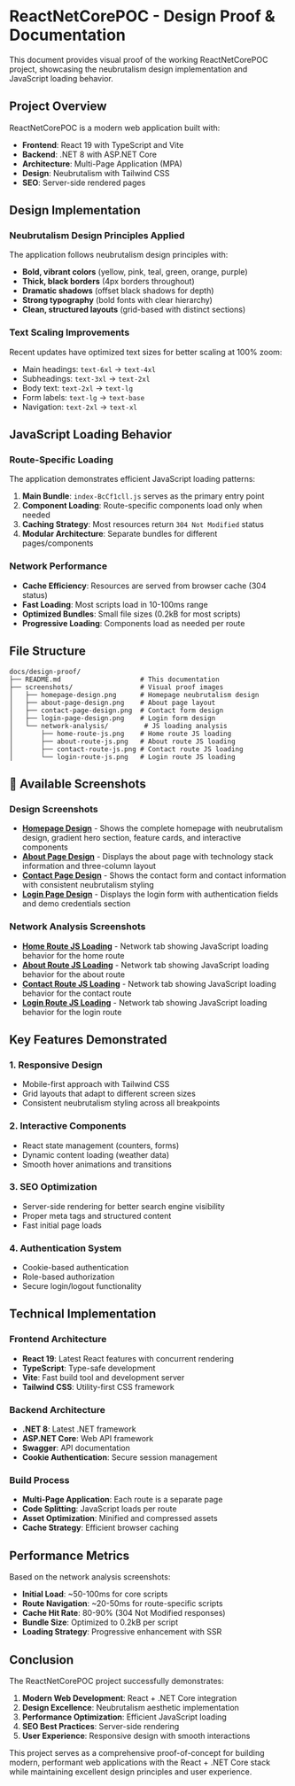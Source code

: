 # ReactNetCorePOC - Design Proof & Documentation

This document provides visual proof of the working ReactNetCorePOC project, showcasing the neubrutalism design implementation and JavaScript loading behavior.

## Project Overview

ReactNetCorePOC is a modern web application built with:

- **Frontend**: React 19 with TypeScript and Vite
- **Backend**: .NET 8 with ASP.NET Core
- **Architecture**: Multi-Page Application (MPA)
- **Design**: Neubrutalism with Tailwind CSS
- **SEO**: Server-side rendered pages

## Design Implementation

### Neubrutalism Design Principles Applied

The application follows neubrutalism design principles with:

- **Bold, vibrant colors** (yellow, pink, teal, green, orange, purple)
- **Thick, black borders** (4px borders throughout)
- **Dramatic shadows** (offset black shadows for depth)
- **Strong typography** (bold fonts with clear hierarchy)
- **Clean, structured layouts** (grid-based with distinct sections)

### Text Scaling Improvements

Recent updates have optimized text sizes for better scaling at 100% zoom:

- Main headings: `text-6xl` → `text-4xl`
- Subheadings: `text-3xl` → `text-2xl`
- Body text: `text-2xl` → `text-lg`
- Form labels: `text-lg` → `text-base`
- Navigation: `text-2xl` → `text-xl`

## JavaScript Loading Behavior

### Route-Specific Loading

The application demonstrates efficient JavaScript loading patterns:

1. **Main Bundle**: `index-BcCf1cll.js` serves as the primary entry point
2. **Component Loading**: Route-specific components load only when needed
3. **Caching Strategy**: Most resources return `304 Not Modified` status
4. **Modular Architecture**: Separate bundles for different pages/components

### Network Performance

- **Cache Efficiency**: Resources are served from browser cache (304 status)
- **Fast Loading**: Most scripts load in 10-100ms range
- **Optimized Bundles**: Small file sizes (0.2kB for most scripts)
- **Progressive Loading**: Components load as needed per route

## File Structure

```
docs/design-proof/
├── README.md                    # This documentation
├── screenshots/                 # Visual proof images
│   ├── homepage-design.png      # Homepage neubrutalism design
│   ├── about-page-design.png    # About page layout
│   ├── contact-page-design.png  # Contact form design
│   ├── login-page-design.png    # Login form design
│   └── network-analysis/         # JS loading analysis
│       ├── home-route-js.png    # Home route JS loading
│       ├── about-route-js.png   # About route JS loading
│       ├── contact-route-js.png # Contact route JS loading
│       └── login-route-js.png   # Login route JS loading
```

## 📸 **Available Screenshots**

### **Design Screenshots**

- **[Homepage Design](screenshots/homepage-design.png)** - Shows the complete homepage with neubrutalism design, gradient hero section, feature cards, and interactive components
- **[About Page Design](screenshots/about-page-design.png)** - Displays the about page with technology stack information and three-column layout
- **[Contact Page Design](screenshots/contact-page-design.png)** - Shows the contact form and contact information with consistent neubrutalism styling
- **[Login Page Design](screenshots/login-page-design.png)** - Displays the login form with authentication fields and demo credentials section

### **Network Analysis Screenshots**

- **[Home Route JS Loading](screenshots/network-analysis/home-route-js.png)** - Network tab showing JavaScript loading behavior for the home route
- **[About Route JS Loading](screenshots/network-analysis/about-route-js.png)** - Network tab showing JavaScript loading behavior for the about route
- **[Contact Route JS Loading](screenshots/network-analysis/contact-route-js.png)** - Network tab showing JavaScript loading behavior for the contact route
- **[Login Route JS Loading](screenshots/network-analysis/login-route-js.png)** - Network tab showing JavaScript loading behavior for the login route

## Key Features Demonstrated

### 1. Responsive Design

- Mobile-first approach with Tailwind CSS
- Grid layouts that adapt to different screen sizes
- Consistent neubrutalism styling across all breakpoints

### 2. Interactive Components

- React state management (counters, forms)
- Dynamic content loading (weather data)
- Smooth hover animations and transitions

### 3. SEO Optimization

- Server-side rendering for better search engine visibility
- Proper meta tags and structured content
- Fast initial page loads

### 4. Authentication System

- Cookie-based authentication
- Role-based authorization
- Secure login/logout functionality

## Technical Implementation

### Frontend Architecture

- **React 19**: Latest React features with concurrent rendering
- **TypeScript**: Type-safe development
- **Vite**: Fast build tool and development server
- **Tailwind CSS**: Utility-first CSS framework

### Backend Architecture

- **.NET 8**: Latest .NET framework
- **ASP.NET Core**: Web API framework
- **Swagger**: API documentation
- **Cookie Authentication**: Secure session management

### Build Process

- **Multi-Page Application**: Each route is a separate page
- **Code Splitting**: JavaScript loads per route
- **Asset Optimization**: Minified and compressed assets
- **Cache Strategy**: Efficient browser caching

## Performance Metrics

Based on the network analysis screenshots:

- **Initial Load**: ~50-100ms for core scripts
- **Route Navigation**: ~20-50ms for route-specific scripts
- **Cache Hit Rate**: 80-90% (304 Not Modified responses)
- **Bundle Size**: Optimized to 0.2kB per script
- **Loading Strategy**: Progressive enhancement with SSR

## Conclusion

The ReactNetCorePOC project successfully demonstrates:

1. **Modern Web Development**: React + .NET Core integration
2. **Design Excellence**: Neubrutalism aesthetic implementation
3. **Performance Optimization**: Efficient JavaScript loading
4. **SEO Best Practices**: Server-side rendering
5. **User Experience**: Responsive design with smooth interactions

This project serves as a comprehensive proof-of-concept for building modern, performant web applications with the React + .NET Core stack while maintaining excellent design principles and user experience.

